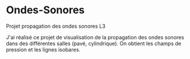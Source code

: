 # Ondes-Sonores
Projet propagation des ondes sonores L3

J'ai réalisé ce projet de visualisation de la propagation des ondes sonores dans des différentes salles (pavé, cylindrique). On obtient les champs de pression et les lignes isobares.
